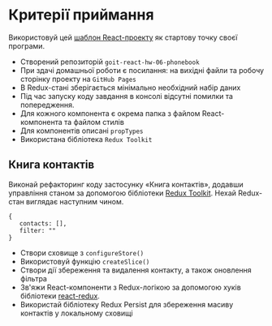 # Критерії приймання

Використовуй цей
[шаблон React-проекту](https://github.com/goitacademy/react-homework-template#readme)
як стартову точку своєї програми.

- Створений репозиторій `goit-react-hw-06-phonebook`
- При здачі домашньої роботи є посилання: на вихідні файли та робочу сторінку
  проекту на `GitHub Pages`
- В Redux-стані зберігається мінімально необхідний набір даних
- Під час запуску коду завдання в консолі відсутні помилки та попередження.
- Для кожного компонента є окрема папка з файлом React-компонента та файлом
  стилів
- Для компонентів описані `propTypes`
- Використана бібліотека `Redux Toolkit`

## Книга контактів

Виконай рефакторинг коду застосунку «Книга контактів», додавши управління станом
за допомогою бібліотеки [Redux Toolkit](https://redux-toolkit.js.org/). Нехай
Redux-стан виглядає наступним чином.

```
{
   contacts: [],
   filter: ""
}
```

- Створи сховище з `configureStore()`
- Використовуй функцію `createSlice()`
- Створи дії збереження та видалення контакту, а також оновлення фільтра
- Зв'яжи React-компоненти з Redux-логікою за допомогою хуків бібліотеки
  [react-redux](https://react-redux.js.org/).
- Використай бібліотеку Redux Persist для збереження масиву контактів у
  локальному сховищі
